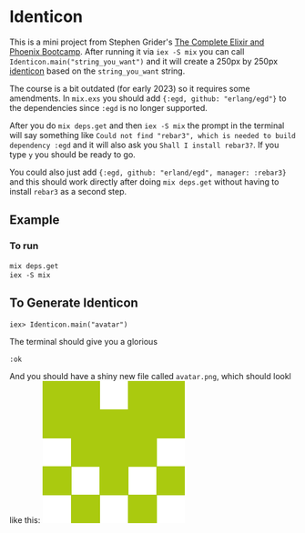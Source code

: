 # Identicon

This is a mini project from Stephen Grider's [The Complete Elixir and Phoenix Bootcamp](https://www.udemy.com/course/the-complete-elixir-and-phoenix-bootcamp-and-tutorial/). After running it via `iex -S mix` you can call `Identicon.main("string_you_want")` and it will create a 250px by 250px [identicon](https://en.wikipedia.org/wiki/Identicon) based on the `string_you_want` string.

The course is a bit outdated (for early 2023) so it requires some amendments. In `mix.exs` you should add `{:egd, github: "erlang/egd"}` to the dependencies since `:egd` is no longer supported.

After you do `mix deps.get` and then `iex -S mix` the prompt in the terminal will say something like `Could not find "rebar3", which is needed to build dependency :egd` and it will also ask you `Shall I install rebar3?`. If you type `y` you should be ready to go. 

You could also just add `{:egd, github: "erland/egd", manager: :rebar3}` and this should work directly after doing `mix deps.get` without having to install `rebar3` as a second step.

## Example

### To run

```
mix deps.get
iex -S mix
```

## To Generate Identicon
```
iex> Identicon.main("avatar")
```
The terminal should give you a glorious
```
:ok
```
And you should have a shiny new file called `avatar.png`, which should lookl like this:
![avatar identicon](./avatar.png)


